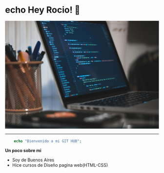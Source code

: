 # echo Hey Rocio! 👋
![code](img/1.jpg)

---

``` php
    echo "Bienvenido a mi GIT HUB";
```

**Un poco sobre mi**
* Soy de Buenos Aires
* Hice cursos de Diseño pagina web(HTML-CSS)
<!--
**RocioLopz/RocioLopz** is a ✨ _special_ ✨ repository because its `README.md` (this file) appears on your GitHub profile.

Here are some ideas to get you started:

- 🔭 I’m currently working on ...
- 🌱 I’m currently learning ...
- 👯 I’m looking to collaborate on ...
- 🤔 I’m looking for help with ...
- 💬 Ask me about ...
- 📫 How to reach me: ...
- 😄 Pronouns: ...
- ⚡ Fun fact: ...
-->

